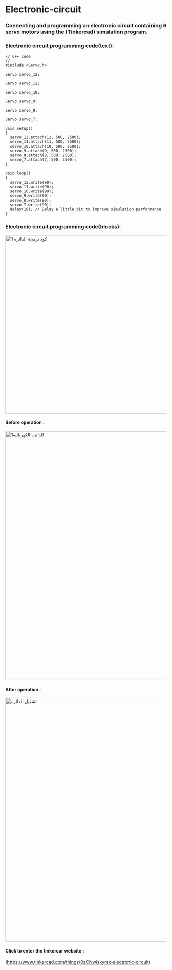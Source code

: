 # Electronic-circuit
### Connecting and programming an electronic circuit containing 6 servo motors using the (Tinkercad) simulation program.

### Electronic circuit programming code(text):

```
// C++ code
//
#include <Servo.h>

Servo servo_12;

Servo servo_11;

Servo servo_10;

Servo servo_9;

Servo servo_8;

Servo servo_7;

void setup()
{
  servo_12.attach(12, 500, 2500);
  servo_11.attach(11, 500, 2500);
  servo_10.attach(10, 500, 2500);
  servo_9.attach(9, 500, 2500);
  servo_8.attach(8, 500, 2500);
  servo_7.attach(7, 500, 2500);
}

void loop()
{
  servo_12.write(90);
  servo_11.write(90);
  servo_10.write(90);
  servo_9.write(90);
  servo_8.write(90);
  servo_7.write(90);
  delay(10); // Delay a little bit to improve simulation performance
}
```
### Electronic circuit programming code(blocks):

<img width="554" alt="كود برمجة الدائره 1" src="https://github.com/weaam-1424/Electronic-circuit/assets/173771361/a14e52ac-f5c4-44c8-ab70-b17a7272520d">


#### Before operation :
<img width="775" alt="الدائره الكهربائيه1" src="https://github.com/weaam-1424/Electronic-circuit/assets/173771361/89507c0a-accb-486f-bed2-7c81a6b213f1">


#### After operation :
<img width="758" alt="تشغيل الدائره " src="https://github.com/weaam-1424/Electronic-circuit/assets/173771361/6559bf89-19f1-4083-b807-618e9e17c60d">


#### Click to enter the tinkercar website :
[](https://www.tinkercad.com/things/0zCNwiskymx-electronic-circuit) 
(https://www.tinkercad.com/things/0zCNwiskymx-electronic-circuit)
